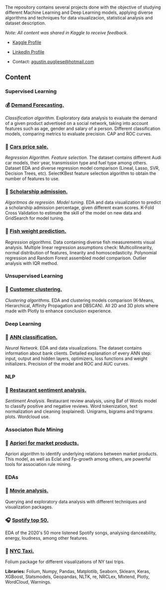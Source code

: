 The repository contains several projects done with the objective of studying different Machine Learning and Deep Learning models, applying diverse algorithms and techniques for data visualizacion, statistical analysis and dataset description.

*Note: All content was shared in Kaggle to receive feedback.*

* [Kaggle Profile](https://www.kaggle.com/agustinpugliese)

* [LinkedIn Profile](https://www.linkedin.com/in/agust%C3%ADnpugliese7/)

* Contact: agustin.pugliese@hotmail.com

## Content

### Supervised Learning

### :moneybag: [Demand Forecasting.](https://nbviewer.jupyter.org/github/AgusTP/Data-Science/blob/master/Purchase%20classification%20algorithms/Social%20network%20product%20purchase.ipynb)
*Classification algorithm.* 
Exploratory data analysis to evaluate the demand of a given product advertised on a social network, taking into account features such as age, gender and salary of a person. Different classification models, comparing metrics to evaluate precision. CAP and ROC curves.

### :car: [Cars price sale.](https://nbviewer.jupyter.org/github/AgusTP/Data-Science/blob/master/Audi_price_Kaggle_Task/Audi_Kaggle_price%2896%25%20Score%29.ipynb)
*Regression Algorithm. Feature selection.*
The dataset contains different Audi car models, their year, transmission type and fuel type among others. Dataset EDA and diverse regression model comparison (Lineal, Lasso, SVR, Decision Trees, etc). SelectKBest feature selection algorithm to obtain the number of features to use. 

### :notebook: [Scholarship admission.](https://nbviewer.jupyter.org/github/AgusTP/Data-Science/blob/master/Admission%20prediction/Admission%20Prediction.ipynb)
*Algoritmos de regresión. Model tuning.* 
EDA and data visualization to predict a scholarship admission percentage, given different exam scores. K-Fold Cross Validation to estimate the skill of the model on new data and GridSearch for model tuning.

### :tropical_fish: [Fish weight prediction.](https://nbviewer.jupyter.org/github/AgusTP/Data-Science/blob/master/Fish%20weight%20analysis/Fish_weight_prediction.ipynb)
*Regression algorithms.*
Data containing diverse fish measurements visual analysis. Multiple linear regression assumptions check: Multicollinearity, normal distribution of features, linearity and homoscedasticity. Polynomial regression and Random Forest assembled model comparison. Outlier analysis with IQR method.

### Unsupervised Learning

### :barber: [Customer clustering.](https://nbviewer.jupyter.org/github/AgusTP/Data-Science/blob/master/Clustering%20comparison/Mall%20Customers%20Clustering.ipynb)
*Clustering algorithms.*
EDA and clustering models comparison (K-Means, Hierarchical, Affinity Propagation and DBSCAN). All 2D and 3D plots where made with Plotly to enhance conclusion experience.

### Deep Learning

### :bank: [ANN classification.](https://nbviewer.jupyter.org/github/AgusTP/Data-Science/blob/master/NN%20classification/ANN%20.ipynb)
*Neural Network.*
EDA and data visualizations. The dataset contains information about bank clients. Detailed explanation of every ANN step: input, output and hidden layers, optimizers, loss functions and weight initializers. Precision of the model and ROC and AUC curves.

### NLP

### :fork_and_knife: [Restaurant sentiment analysis.](https://nbviewer.jupyter.org/github/AgusTP/Data-Science/blob/master/NLP%20reviews/NLP%20review%20analysis.ipynb)
*Sentiment Analysis.*
Restaurant review analysis, using Baf of Words model to classify positive and negative reviews. Word tokenization, text normalization and cleaning (explained). Unigrams, bigrams and trigrams plots. Wordcloud use.

### Associaton Rule Mining

### :hamburger: [Apriori for market products.](https://nbviewer.jupyter.org/github/AgusTP/Data-Science/blob/master/Association%20rule%20learning/Association%20Rules.ipynb)
Apriori algorithm to identify underlying relations between market products. This model, as well as Eclat and Fp-growth among others, are powerful tools for association rule mining.

### EDAs

### :movie_camera: [Movie analysis.](https://nbviewer.jupyter.org/github/AgusTP/Data-Science/blob/master/Movie%20EDA%20and%20visualizations/Movie%20EDA%20and%20visualizations.ipynb)
Querying and exploratory data analysis with different techniques and visualization packages.

### :headphones: [Spotify top 50.](https://nbviewer.jupyter.org/github/AgusTP/Data-Science/blob/master/Spotify_top_50/Spotify%20top%2050%20songs%20EDA.ipynb)
EDA of the 2020's 50 more listened Spotify songs, analysing danceability, energy, loudness, among other features.

### :oncoming_taxi: [NYC Taxi.](https://nbviewer.jupyter.org/github/AgusTP/Data-Science/blob/master/NY%20Taxi/NY%20taxi.ipynb)
Folium package for different visualizations of NY taxi trips.

**Libraries:** Folium, Numpy, Pandas, Matplotlib, Seaborn, Sklearn, Keras, XGBoost, Statsmodels, Geopandas, NLTK, re, NRCLex, Mlxtend, Plotly, WordCloud, Warnings.
